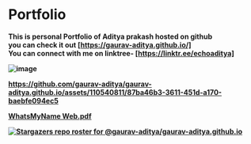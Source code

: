 # Portfolio
<b>This is personal Portfolio of Aditya prakash hosted on github<b> <br>
you can check it out [https://gaurav-aditya.github.io/] <br>
You can connect with me on linktree- [https://linktr.ee/echoaditya]

![image](https://user-images.githubusercontent.com/110540811/225407338-faeca22d-0ac5-44a9-a17c-89de2fc4061d.png)


https://github.com/gaurav-aditya/gaurav-aditya.github.io/assets/110540811/87ba46b3-3611-451d-a170-baebfe094ec5

[WhatsMyName Web.pdf](https://github.com/gaurav-aditya/gaurav-aditya.github.io/files/14151878/WhatsMyName.Web.pdf)


[![Stargazers repo roster for @gaurav-aditya/gaurav-aditya.github.io](https://reporoster.com/stars/gaurav-aditya/gaurav-aditya.github.io)](https://github.com/gaurav-aditya/gaurav-aditya.github.io/stargazers)
